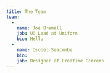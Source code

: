 ```yaml
---
title: The Team
team:
  -
    name: Joe Bramall
    job: UX Lead at Uniform
    bio: Hello
  -
    name: Isobel Seacombe
    bio: 
    job: Designer at Creative Concern
---
```

